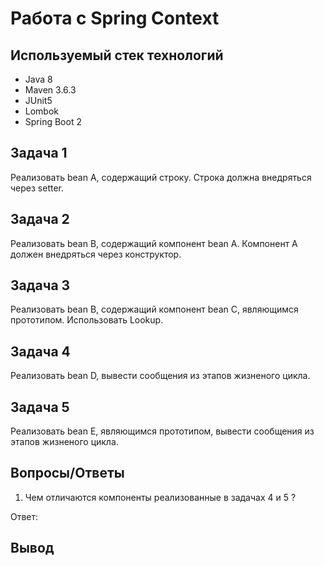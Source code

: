 # Работа с Spring Context

## Используемый стек технологий

- Java 8
- Maven 3.6.3
- JUnit5
- Lombok
- Spring Boot 2

## Задача 1

Реализовать bean A, содержащий строку. Строка должна внедряться через setter.

## Задача 2

Реализовать bean B, содержащий компонент bean A. Компонент A должен внедряться через конструктор.

## Задача 3

Реализовать bean B, содержащий компонент bean C, являющимся прототипом. Использовать Lookup.

## Задача 4

Реализовать bean D, вывести сообщения из этапов жизненого цикла.

## Задача 5

Реализовать bean E, являющимся прототипом, вывести сообщения из этапов жизненого цикла.

## Вопросы/Ответы

1. Чем отличаются компоненты реализованные в задачах 4 и 5 ?

Ответ: 

## Вывод